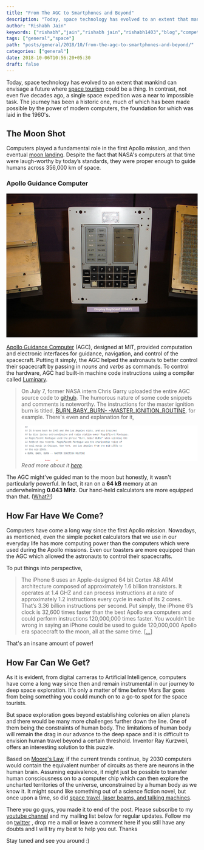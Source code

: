 ```yaml
---
title: "From The AGC to Smartphones and Beyond"
description: "Today, space technology has evolved to an extent that mankind can envisage a future where space tourism could be a thing. In contrast, not even five decades ago, a single space expedition was a near to impossible task. The journey has been a historic one, much of which has been made possible by the power of modern computers, the foundation for which was laid in the 1960's."
author: "Rishabh Jain"
keywords: ["rishabh","jain","rishabh jain","rishabh1403","blog","competitive","coding","programming","tech","technology","agc","smartphone","moon","apollo mission"]
tags: ["general","space"]
path: "posts/general/2018/10/from-the-agc-to-smartphones-and-beyond/"
categories: ["general"]
date: 2018-10-06T10:56:20+05:30
draft: false
---
```

Today, space technology has evolved to an extent that mankind can envisage a future where [space tourism](https://www.space.com/topics/space-tourism) could be a thing. In contrast, not even five decades ago, a single space expedition was a near to impossible task. The journey has been a historic one, much of which has been made possible by the power of modern computers, the foundation for which was laid in the 1960's.

## The Moon Shot

Computers played a fundamental role in the first Apollo mission, and then eventual [moon landing](https://www.youtube.com/watch/?v=RMINSD7MmT4). Despite the fact that NASA's computers at that time were laugh-worthy by today’s standards, they were proper enough to guide humans across 356,000 km of space.

### Apollo Guidance Computer

![Apollo Guidance Computer](/posts/general/2018/10/2522175629_39cd59a95c_z.jpg "Apollo Guidance Computer | Courtesy - https://www.flickr.com/photos/csixty4/2522175629")

[Apollo Guidance Computer](https://en.wikipedia.org/wiki/Apollo_Guidance_Computer) (AGC), designed at MIT, provided computation and electronic interfaces for guidance, navigation, and control of the spacecraft. Putting it simply, the AGC helped the astronauts to better control their spacecraft by passing in *nouns* and *verbs* as commands. To control the hardware, AGC had built-in machine code instructions using a compiler called  [Luminary](https://www.ibiblio.org/apollo/Luminary.html#What_is_Luminary_). 

>On July 7, former NASA intern Chris Garry uploaded the entire AGC source code to [github](https://github.com/chrislgarry/Apollo-11). The humorous nature of some code snippets and comments is noteworthy. The instructions for the master ignition burn is titled, [BURN_BABY_BURN- -MASTER_IGNITION_ROUTINE](https://github.com/chrislgarry/Apollo-11/blob/27e2acf88a6345e2b1064c8b006a154363937050/Luminary099/BURN_BABY_BURN--MASTER_IGNITION_ROUTINE.agc), for example. There's even and explanation for it,
>
>![Master ignition routine nomenclature](/posts/general/2018/10/Screenshot_2018-09-21_chrislgarry_Apollo-11.png)
*Read more about it [here](https://www.popularmechanics.com/space/moon-mars/a21771/code-for-apollo-moon-landings-on-github/).*

The AGC might've guided man to the moon but honestly, it wasn't particularly powerful. In fact, it ran on a **64 kB** memory at an underwhelming **0.043 MHz**. Our hand-held calculators are more equipped than that. ([What?!](https://en.wikipedia.org/wiki/TI-83_series#Technical_specifications))

## How Far Have We Come?

Computers have come a long way since the first Apollo mission. Nowadays, as mentioned, even the simple pocket calculators that we use in our everyday life has more computing power than the computers which were used during the Apollo missions. Even our toasters are more equipped than the AGC which allowed the astronauts to control their spacecrafts.

To put things into perspective,

> The iPhone 6 uses an Apple-designed 64 bit Cortex A8 ARM architecture composed of approximately 1.6 billion transistors.  It operates at 1.4 GHZ and can process instructions at a rate of approximately 1.2 instructions every cycle in each of its 2 cores. That’s 3.36 billion instructions per second. Put simply, the iPhone 6’s clock is 32,600 times faster than the best Apollo era computers and could perform instructions 120,000,000 times faster. You wouldn’t be wrong in saying an iPhone could be used to guide 120,000,000 Apollo era spacecraft to the moon, all at the same time. \[[...](https://www.zmescience.com/research/technology/smartphone-power-compared-to-apollo-432/)]

That's an insane amount of power!

## How Far Can We Get?

As it is evident, from digital cameras to Artificial Intelligence, computers have come a long way since then and remain instrumental in our journey to deep space exploration. It's only a matter of time before Mars Bar goes from being something you could munch on to a go-to spot for the space tourists.

But space exploration goes beyond establishing colonies on alien planets and there would be many more challenges further down the line. One of them being the constraints of human body. The limitations of human body will remain the drag in our advance to the deep space and it is difficult to envision human travel beyond a certain threshold. Inventor Ray Kurzweil, offers an interesting solution to this puzzle. 

Based on [Moore's Law](http://www.mooreslaw.org/), if the current trends continue, by 2030 computers would contain the equivalent number of circuits as there are neurons in the human brain. Assuming equivalence, it might just be possible to transfer human consciousness on to a computer chip which can then explore the uncharted territories of the universe, unconstrained by a human body as we know it. It might sound like something out of a science fiction novel, but once upon a time, so did [space travel, laser beams, and talking machines](https://www.businessinsider.com/13-everyday-technologies-that-were-first-imagined-in-science-fiction-2012-1?IR=T#laser-guns-2).

There you go guys, you made it to end of the post. Please subscribe to my [youtube channel](https://www.youtube.com/channel/UC4syrEYE9_fzeVBajZIyHlA) and my mailing list below for regular updates. Follow me on [twitter](https://www.twitter.com/rishabhjain1403) , drop me a mail or leave a comment here if you still have any doubts and I will try my best to help you out. Thanks

Stay tuned and see you around :)
